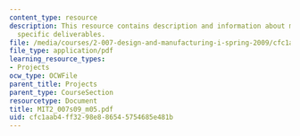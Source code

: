 ```yaml
---
content_type: resource
description: This resource contains description and information about milestone 2
  specific deliverables.
file: /media/courses/2-007-design-and-manufacturing-i-spring-2009/cfc1aab4ff3298e886545754685e481b_MIT2_007s09_m05.pdf
file_type: application/pdf
learning_resource_types:
- Projects
ocw_type: OCWFile
parent_title: Projects
parent_type: CourseSection
resourcetype: Document
title: MIT2_007s09_m05.pdf
uid: cfc1aab4-ff32-98e8-8654-5754685e481b
---
```

